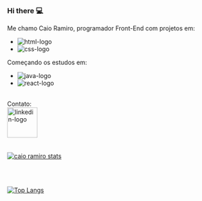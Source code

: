 ### Hi there :computer:

Me chamo Caio Ramiro, programador Front-End com projetos em:

 - <img src="https://img.shields.io/badge/HTML5-E34F26?style=for-the-badge&logo=html5&logoColor=white" alt="html-logo"/>
 - <img src="https://img.shields.io/badge/CSS3-1572B6?style=for-the-badge&logo=css3&logoColor=white" alt="css-logo"/>
 Começando os estudos em:
 - <img src="https://img.shields.io/badge/JavaScript-F7DF1E?style=for-the-badge&logo=javascript&logoColor=black" alt="java-logo"/>
 - <img src="https://img.shields.io/badge/React-20232A?style=for-the-badge&logo=react&logoColor=61DAFB" alt="react-logo"/>
<br/>
Contato:
<br/>
<a href="https://www.linkedin.com/in/caioramirodev/">
<img src="https://img.shields.io/badge/LinkedIn-0077B5?style=for-the-badge&logo=linkedin&logoColor=white" alt="linkedin-logo" width="70px"/><a/>

<br/>
<br/>

[![caio ramiro stats](https://github-readme-stats.vercel.app/api?username=caioramirodev)](https://github.com/anuraghazra/github-readme-stats)

<br/>
<br/>

[![Top Langs](https://github-readme-stats.vercel.app/api/top-langs/?username=caioramirodev)](https://github.com/anuraghazra/github-readme-stats)
